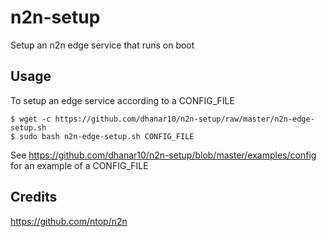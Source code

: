 # n2n-setup

Setup an n2n edge service that runs on boot

## Usage

To setup an edge service according to a CONFIG_FILE

```
$ wget -c https://github.com/dhanar10/n2n-setup/raw/master/n2n-edge-setup.sh
$ sudo bash n2n-edge-setup.sh CONFIG_FILE
```

See https://github.com/dhanar10/n2n-setup/blob/master/examples/config for an example of a CONFIG_FILE

## Credits

https://github.com/ntop/n2n
